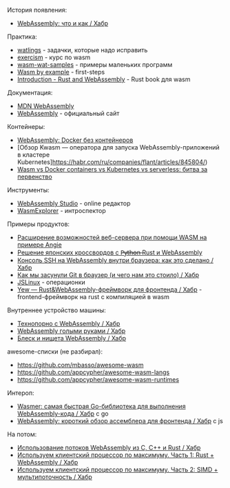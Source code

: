 История появления:

- [WebAssembly: что и как / Хабр](https://habr.com/ru/articles/475778/)

Практика:

- [watlings](https://github.com/EmNudge/watlings) - задачки, которые надо исправить
- [exercism](https://exercism.org/tracks/wasm) - курс по wasm
- [wasm-wat-samples](https://github.com/eliben/wasm-wat-samples/) - примеры маленьких программ
- [Wasm by example](https://wasmbyexample.dev/home.en-us.html#) - first-steps
- [Introduction - Rust and WebAssembly](https://rustwasm.github.io/docs/book/) - Rust book для wasm

Документация:

- [MDN WebAssembly](https://developer.mozilla.org/ru/docs/WebAssembly/)
- [WebAssembly](https://webassembly.github.io/spec/core/intro/index.html) - официальный сайт

Контейнеры:

- [WebAssembly: Docker без контейнеров](https://habr.com/ru/companies/flant/articles/734678/)
- [Обзор Kwasm — оператора для запуска WebAssembly-приложений в кластере Kubernetes]https://habr.com/ru/companies/flant/articles/845804/)
- [Wasm vs Docker containers vs Kubernetes vs serverless: битва за первенство](https://habr.com/ru/companies/flant/articles/796857/) 

Инструменты:

- [WebAssembly Studio](https://webassembly-studio.kamenokosoft.com/) - online редактор
- [WasmExplorer](https://mbebenita.github.io/WasmExplorer/) - интроспектор

Примеры продуктов:

- [Расширение возможностей веб-сервера при помощи WASM на примере Angie](https://habr.com/ru/articles/898022/)
- [Решение японских кроссвордов c P̶y̶t̶h̶o̶̶n̶ Rust и WebAssembly](https://habr.com/ru/articles/454586/)
- [Консоль SSH на WebAssembly внутри браузера: как это сделано / Хабр](https://habr.com/ru/companies/ruvds/articles/709546/)
- [Как мы засунули Git в браузер (и чего нам это стоило) / Хабр](https://habr.com/ru/companies/gram_ax/articles/928144/)
- [JSLinux](https://bellard.org/jslinux/) - операционки
- [Yew — Rust&WebAssembly-фреймворк для фронтенда / Хабр](https://habr.com/ru/companies/jugru/articles/422253/) - frontend-фреймворк на rust с компиляцией в wasm

Внутреннее устройство машины:

- [Технопорно с WebAssembly / Хабр](https://habr.com/ru/articles/345450/)
- [WebAssembly голыми руками / Хабр](https://habr.com/ru/articles/901976/)
- [Блеск и нищета WebAssembly / Хабр](https://habr.com/ru/companies/pt/articles/845624/)

awesome-списки (не разбирал):

- https://github.com/mbasso/awesome-wasm
- https://github.com/appcypher/awesome-wasm-langs
- https://github.com/appcypher/awesome-wasm-runtimes

Интероп:

- [Wasmer: самая быстрая Go-библиотека для выполнения WebAssembly-кода / Хабр](https://habr.com/ru/companies/ruvds/articles/454518/-) с go
- [WebAssembly: короткий обзор ассемблера для фронтенда / Хабр](https://habr.com/ru/companies/vk/articles/775852/) с js

На потом:
- [Использование потоков WebAssembly из C, C++ и Rust / Хабр](https://habr.com/ru/companies/ruvds/articles/569578/)
- [Используем клиентский процессор по максимуму. Часть 1: Rust + WebAssembly / Хабр](https://habr.com/ru/companies/ruvds/articles/662363/)
- [Используем клиентский процессор по максимуму. Часть 2: SIMD + мультипоточность / Хабр](https://habr.com/ru/companies/ruvds/articles/663936/)
